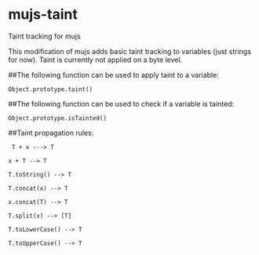 # mujs-taint
Taint tracking for mujs

This modification of mujs adds basic taint tracking to variables (just strings for now). Taint is currently not applied on a byte level.

##The following function can be used to apply taint to a variable:

``
Object.prototype.taint()
``

##The following function can be used to check if a variable is tainted:

``
Object.prototype.isTainted()
``

##Taint propagation rules:

`` T + x ---> T``

`` x + T --> T ``

`` T.toString() --> T ``

`` T.concat(x) --> T ``

`` x.concat(T) --> T ``

`` T.split(x) --> [T] ``

`` T.toLowerCase() --> T ``

`` T.toUpperCase() --> T ``
